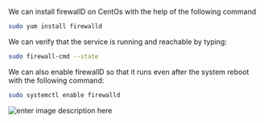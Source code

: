 We can install firewallD on CentOs with the help of the following command

```bash
sudo yum install firewalld
```

We can verify that the service is running and reachable by typing:

```bash
sudo firewall-cmd --state
```

We can also enable firewallD so that it runs even after the system reboot with the following command:

```bash
sudo systemctl enable firewalld
```

![enter image description here](https://i.imgur.com/Sk4LwcP.png)
